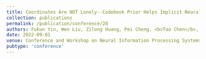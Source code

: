 ```yaml
---
title: Coordinates Are NOT Lonely--Codebook Prior Helps Implicit Neural 3D Representations
collection: publications
permalink: /publication/conference/28
authors: Fukun Yin, Wen Liu, Zilong Huang, Pei Cheng, <b>Tao Chen</b>, Gang YU
date: 2022-09-01
venue: Conference and Workshop on Neural Information Processing Systems (NeurIPS)
pubtype: 'conference'
---
```


<!-- paperurl: 'http://academicpages.github.io/files/paper1.pdf'
citation: 'Your Name, You. (2009). &quot;Paper Title Number 1.&quot; <i>Journal 1</i>. 1(1).' -->
<!-- [Download paper here](http://academicpages.github.io/files/paper1.pdf) -->
